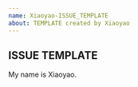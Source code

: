 ```yaml
---
name: Xiaoyao-ISSUE_TEMPLATE
about: TEMPLATE created by Xiaoyao
---
```


## ISSUE TEMPLATE

My name is Xiaoyao.
